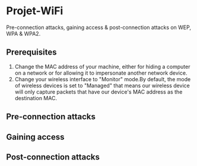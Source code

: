 # Projet-WiFi

Pre-connection attacks, gaining access & post-connection attacks on WEP, WPA & WPA2.

## Prerequisites
1. Change the MAC address of your machine, either for hiding a computer on a network or for allowing it to impersonate another network device.
2. Change your wireless interface to "Monitor" mode.By default, the mode of wireless devices is set to "Managed" that means our wireless device will only capture packets that have our device's MAC address as the destination MAC.

## Pre-connection attacks




## Gaining access

## Post-connection attacks
